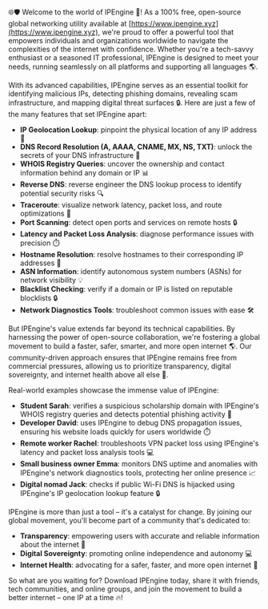 🌐🛡️ Welcome to the world of IPEngine 🚀! As a 100% free, open-source global networking utility available at [https://www.ipengine.xyz](https://www.ipengine.xyz), we're proud to offer a powerful tool that empowers individuals and organizations worldwide to navigate the complexities of the internet with confidence. Whether you're a tech-savvy enthusiast or a seasoned IT professional, IPEngine is designed to meet your needs, running seamlessly on all platforms and supporting all languages 🌎.

With its advanced capabilities, IPEngine serves as an essential toolkit for identifying malicious IPs, detecting phishing domains, revealing scam infrastructure, and mapping digital threat surfaces 🔒. Here are just a few of the many features that set IPEngine apart:

*   **IP Geolocation Lookup**: pinpoint the physical location of any IP address 📍
*   **DNS Record Resolution (A, AAAA, CNAME, MX, NS, TXT)**: unlock the secrets of your DNS infrastructure 🔑
*   **WHOIS Registry Queries**: uncover the ownership and contact information behind any domain or IP 📊
*   **Reverse DNS**: reverse engineer the DNS lookup process to identify potential security risks 🔍
*   **Traceroute**: visualize network latency, packet loss, and route optimizations 📡
*   **Port Scanning**: detect open ports and services on remote hosts 🔒
*   **Latency and Packet Loss Analysis**: diagnose performance issues with precision ⏱️
*   **Hostname Resolution**: resolve hostnames to their corresponding IP addresses 📍
*   **ASN Information**: identify autonomous system numbers (ASNs) for network visibility 💡
*   **Blacklist Checking**: verify if a domain or IP is listed on reputable blocklists 🔒
*   **Network Diagnostics Tools**: troubleshoot common issues with ease 🛠️

But IPEngine's value extends far beyond its technical capabilities. By harnessing the power of open-source collaboration, we're fostering a global movement to build a faster, safer, smarter, and more open internet 🌎. Our community-driven approach ensures that IPEngine remains free from commercial pressures, allowing us to prioritize transparency, digital sovereignty, and internet health above all else 💖.

Real-world examples showcase the immense value of IPEngine:

*   **Student Sarah**: verifies a suspicious scholarship domain with IPEngine's WHOIS registry queries and detects potential phishing activity 📝
*   **Developer David**: uses IPEngine to debug DNS propagation issues, ensuring his website loads quickly for users worldwide ⏱️
*   **Remote worker Rachel**: troubleshoots VPN packet loss using IPEngine's latency and packet loss analysis tools 💻
*   **Small business owner Emma**: monitors DNS uptime and anomalies with IPEngine's network diagnostics tools, protecting her online presence 📈
*   **Digital nomad Jack**: checks if public Wi-Fi DNS is hijacked using IPEngine's IP geolocation lookup feature 🔒

IPEngine is more than just a tool – it's a catalyst for change. By joining our global movement, you'll become part of a community that's dedicated to:

*   **Transparency**: empowering users with accurate and reliable information about the internet 🌟
*   **Digital Sovereignty**: promoting online independence and autonomy 💻
*   **Internet Health**: advocating for a safer, faster, and more open internet 🚀

So what are you waiting for? Download IPEngine today, share it with friends, tech communities, and online groups, and join the movement to build a better internet – one IP at a time 🔥!